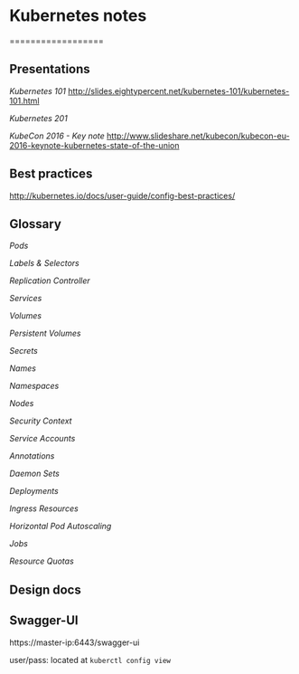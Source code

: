 # Kubernetes notes
==================


## Presentations
*Kubernetes 101*
http://slides.eightypercent.net/kubernetes-101/kubernetes-101.html

*Kubernetes 201*

*KubeCon 2016 - Key note*
http://www.slideshare.net/kubecon/kubecon-eu-2016-keynote-kubernetes-state-of-the-union

## Best practices
http://kubernetes.io/docs/user-guide/config-best-practices/

## Glossary
*Pods*

*Labels & Selectors*

*Replication Controller*

*Services*

*Volumes*

*Persistent Volumes*

*Secrets*

*Names*

*Namespaces*

*Nodes*

*Security Context*

*Service Accounts*

*Annotations*

*Daemon Sets*

*Deployments*

*Ingress Resources*

*Horizontal Pod Autoscaling*

*Jobs*

*Resource Quotas*

## Design docs

## Swagger-UI
https://master-ip:6443/swagger-ui

user/pass: located at `kuberctl config view`
